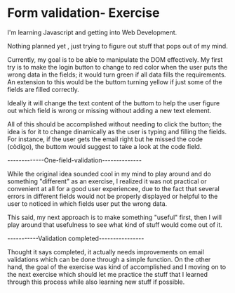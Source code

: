 # Form validation- Exercise

I'm  learning Javascript and getting into Web Development.

Nothing planned yet , just trying to figure out stuff that pops out of my mind.

Currently, my goal is to be able to manipulate the DOM effectively.
My first try is to make the login button to change to red color when
the user puts the wrong data in the fields; it would turn green if all data
fills the requirements. An extension to this would be the buttom turning yellow if just
some of the fields are filled correctly.

Ideally it will change the text content of the buttom to help the user
figure out which field is wrong or missing without adding a new text element.

All of this should be accomplished without needing to click the button; 
the idea is for it to change dinamically  as the user is typing and filling the fields.
For instance, if the user gets the email right but he missed the code (còdigo), the
buttom would suggest to take a look at the code field.

-------------One-field-validation--------------

While the original idea sounded cool in my mind to play around and do something "different" as an exercise, I realized
it was not practical or convenient at all for a good user experiencee, due to the fact that several errors in different fields would not be properly displayed or helpful to the user to noticed in which fields user put the wrong data.

This said, my next approach is to make something "useful" first, then I will play around that usefulness to see what kind of stuff would come out of it.

-----------Validation completed----------------

Thought it says completed, it actually needs improvements on email validations which can be done through a simple function.
On the other hand, the goal of the exercise was kind of accomplished and I moving on to the next exercise which should
let me practice the stuff that I learned through this process while also learning new stuff if possible.
